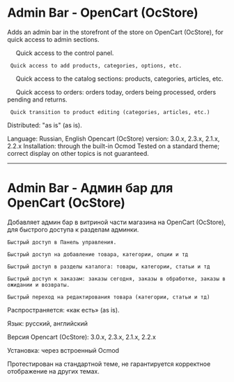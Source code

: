 # Admin Bar - OpenCart (OcStore)

Adds an admin bar in the storefront of the store on OpenCart (OcStore), for quick access to admin sections.

     Quick access to the control panel.

     Quick access to add products, categories, options, etc.

     Quick access to the catalog sections: products, categories, articles, etc.

     Quick access to orders: orders today, orders being processed, orders pending and returns.

     Quick transition to product editing (categories, articles, etc.)
 Distributed: "as is" (as is).

 Language: Russian, English
 Opencart (OcStore) version: 3.0.x, 2.3.x, 2.1.x, 2.2.x
 Installation: through the built-in Ocmod
 Tested on a standard theme; correct display on other topics is not guaranteed.

------------

# Admin Bar - Админ бар для OpenCart (OcStore)

Добавляет админ бар в витриной части магазина на OpenCart (OcStore), для быстрого доступа к разделам админки.

    Быстрый доступ в Панель управления.

    Быстрый доступ на добавление товара, категории, опции и тд

    Быстрый доступ в разделы каталога: товары, категории, статьи и тд

    Быстрый доступ к заказам: заказы сегодня, заказы в обработке, заказы в ожидании и возвраты.

    Быстрый переход на редактирования товара (категории, статьи и тд)

Распространяется: «как есть» (as is).

Язык: русский, английский

Версия Opencart (OcStore): 3.0.x, 2.3.х, 2.1.х, 2.2.х

Установка: через встроенный Ocmod

Протестирован на стандартной теме, не гарантируется корректное отображение на других темах.
